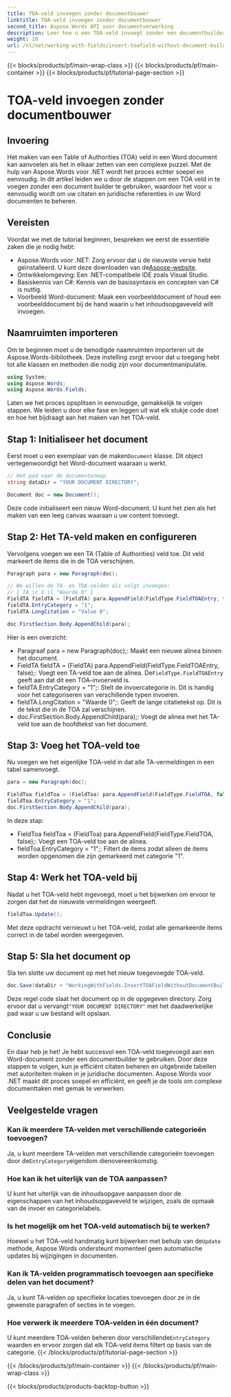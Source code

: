 ```yaml
---
title: TOA-veld invoegen zonder documentbouwer
linktitle: TOA-veld invoegen zonder documentbouwer
second_title: Aspose.Words API voor documentverwerking
description: Leer hoe u een TOA-veld invoegt zonder een documentbuilder te gebruiken in Aspose.Words voor .NET. Volg onze stapsgewijze handleiding om juridische citaten efficiënt te beheren.
weight: 10
url: /nl/net/working-with-fields/insert-toafield-without-document-builder/
---
```


{{< blocks/products/pf/main-wrap-class >}}
{{< blocks/products/pf/main-container >}}
{{< blocks/products/pf/tutorial-page-section >}}

# TOA-veld invoegen zonder documentbouwer

## Invoering

Het maken van een Table of Authorities (TOA) veld in een Word document kan aanvoelen als het in elkaar zetten van een complexe puzzel. Met de hulp van Aspose.Words voor .NET wordt het proces echter soepel en eenvoudig. In dit artikel leiden we u door de stappen om een TOA veld in te voegen zonder een document builder te gebruiken, waardoor het voor u eenvoudig wordt om uw citaten en juridische referenties in uw Word documenten te beheren.

## Vereisten

Voordat we met de tutorial beginnen, bespreken we eerst de essentiële zaken die je nodig hebt:

-  Aspose.Words voor .NET: Zorg ervoor dat u de nieuwste versie hebt geïnstalleerd. U kunt deze downloaden van de[Aspose-website](https://releases.aspose.com/words/net/).
- Ontwikkelomgeving: Een .NET-compatibele IDE zoals Visual Studio.
- Basiskennis van C#: Kennis van de basissyntaxis en concepten van C# is nuttig.
- Voorbeeld Word-document: Maak een voorbeelddocument of houd een voorbeelddocument bij de hand waarin u het inhoudsopgaveveld wilt invoegen.

## Naamruimten importeren

Om te beginnen moet u de benodigde naamruimten importeren uit de Aspose.Words-bibliotheek. Deze instelling zorgt ervoor dat u toegang hebt tot alle klassen en methoden die nodig zijn voor documentmanipulatie.

```csharp
using System;
using Aspose.Words;
using Aspose.Words.Fields;
```

Laten we het proces opsplitsen in eenvoudige, gemakkelijk te volgen stappen. We leiden u door elke fase en leggen uit wat elk stukje code doet en hoe het bijdraagt aan het maken van het TOA-veld.

## Stap 1: Initialiseer het document

 Eerst moet u een exemplaar van de maken`Document` klasse. Dit object vertegenwoordigt het Word-document waaraan u werkt.

```csharp
// Het pad naar de documentenmap.
string dataDir = "YOUR DOCUMENT DIRECTORY";

Document doc = new Document();
```

Deze code initialiseert een nieuw Word-document. U kunt het zien als het maken van een leeg canvas waaraan u uw content toevoegt.

## Stap 2: Het TA-veld maken en configureren

Vervolgens voegen we een TA (Table of Authorities) veld toe. Dit veld markeert de items die in de TOA verschijnen.

```csharp
Paragraph para = new Paragraph(doc);

// We willen de TA- en TOA-velden als volgt invoegen:
// { TA \c 1 \l "Waarde 0" }
FieldTA fieldTA = (FieldTA) para.AppendField(FieldType.FieldTOAEntry, false);
fieldTA.EntryCategory = "1";
fieldTA.LongCitation = "Value 0";

doc.FirstSection.Body.AppendChild(para);
```

Hier is een overzicht:
- Paragraaf para = new Paragraph(doc);: Maakt een nieuwe alinea binnen het document.
-  FieldTA fieldTA = (FieldTA) para.AppendField(FieldType.FieldTOAEntry, false);: Voegt een TA-veld toe aan de alinea. De`FieldType.FieldTOAEntry` geeft aan dat dit een TOA-invoerveld is.
- fieldTA.EntryCategory = "1";: Stelt de invoercategorie in. Dit is handig voor het categoriseren van verschillende typen invoeren.
- fieldTA.LongCitation = "Waarde 0";: Geeft de lange citatietekst op. Dit is de tekst die in de TOA zal verschijnen.
- doc.FirstSection.Body.AppendChild(para);: Voegt de alinea met het TA-veld toe aan de hoofdtekst van het document.

## Stap 3: Voeg het TOA-veld toe

Nu voegen we het eigenlijke TOA-veld in dat alle TA-vermeldingen in een tabel samenvoegt.

```csharp
para = new Paragraph(doc);

FieldToa fieldToa = (FieldToa) para.AppendField(FieldType.FieldTOA, false);
fieldToa.EntryCategory = "1";
doc.FirstSection.Body.AppendChild(para);
```

In deze stap:
- FieldToa fieldToa = (FieldToa) para.AppendField(FieldType.FieldTOA, false);: Voegt een TOA-veld toe aan de alinea.
- fieldToa.EntryCategory = "1";: Filtert de items zodat alleen de items worden opgenomen die zijn gemarkeerd met categorie "1".

## Stap 4: Werk het TOA-veld bij

Nadat u het TOA-veld hebt ingevoegd, moet u het bijwerken om ervoor te zorgen dat het de nieuwste vermeldingen weergeeft.

```csharp
fieldToa.Update();
```

Met deze opdracht vernieuwt u het TOA-veld, zodat alle gemarkeerde items correct in de tabel worden weergegeven.

## Stap 5: Sla het document op

Sla ten slotte uw document op met het nieuw toegevoegde TOA-veld.

```csharp
doc.Save(dataDir + "WorkingWithFields.InsertTOAFieldWithoutDocumentBuilder.docx");
```

 Deze regel code slaat het document op in de opgegeven directory. Zorg ervoor dat u vervangt`"YOUR DOCUMENT DIRECTORY"` met het daadwerkelijke pad waar u uw bestand wilt opslaan.

## Conclusie

En daar heb je het! Je hebt succesvol een TOA-veld toegevoegd aan een Word-document zonder een documentbuilder te gebruiken. Door deze stappen te volgen, kun je efficiënt citaten beheren en uitgebreide tabellen met autoriteiten maken in je juridische documenten. Aspose.Words voor .NET maakt dit proces soepel en efficiënt, en geeft je de tools om complexe documenttaken met gemak te verwerken.

## Veelgestelde vragen

### Kan ik meerdere TA-velden met verschillende categorieën toevoegen?
 Ja, u kunt meerdere TA-velden met verschillende categorieën toevoegen door de`EntryCategory`eigendom dienovereenkomstig.

### Hoe kan ik het uiterlijk van de TOA aanpassen?
U kunt het uiterlijk van de inhoudsopgave aanpassen door de eigenschappen van het inhoudsopgaveveld te wijzigen, zoals de opmaak van de invoer en categorielabels.

### Is het mogelijk om het TOA-veld automatisch bij te werken?
 Hoewel u het TOA-veld handmatig kunt bijwerken met behulp van de`Update` methode, Aspose.Words ondersteunt momenteel geen automatische updates bij wijzigingen in documenten.

### Kan ik TA-velden programmatisch toevoegen aan specifieke delen van het document?
Ja, u kunt TA-velden op specifieke locaties toevoegen door ze in de gewenste paragrafen of secties in te voegen.

### Hoe verwerk ik meerdere TOA-velden in één document?
 U kunt meerdere TOA-velden beheren door verschillende`EntryCategory` waarden en ervoor zorgen dat elk TOA-veld items filtert op basis van de categorie.
{{< /blocks/products/pf/tutorial-page-section >}}

{{< /blocks/products/pf/main-container >}}
{{< /blocks/products/pf/main-wrap-class >}}

{{< blocks/products/products-backtop-button >}}
